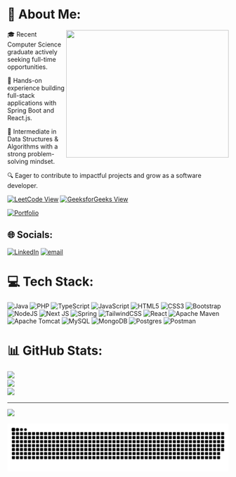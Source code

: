 # 💫 About Me:
<img 
  align="right" 
  src="https://media1.tenor.com/m/FPsODnFH-dEAAAAd/typing-fast.gif" 
  width="370" height="290">


🎓 Recent Computer Science graduate actively seeking full-time opportunities.

🚀 Hands-on experience building full-stack applications with Spring Boot and React.js.

🧠 Intermediate in Data Structures & Algorithms with a strong problem-solving mindset.

🔍 Eager to contribute to impactful projects and grow as a software developer.

[![LeetCode View](https://img.shields.io/badge/LeetCode-View-FFA116?style=for-the-badge&logo=leetcode&logoColor=white)](https://leetcode.com/u/Syed_Anwar_leetcode/) 
[![GeeksforGeeks View](https://img.shields.io/badge/GeeksforGeeks-View-0F9D58?style=for-the-badge&logo=geeksforgeeks&logoColor=white)](https://www.geeksforgeeks.org/user/001syed69hk/)

[![Portfolio](https://img.shields.io/badge/Portfolio-000000?style=for-the-badge&logo=About.me&logoColor=white)](https://portfolio-syed-anwar.vercel.app/)

## 🌐 Socials:
[![LinkedIn](https://img.shields.io/badge/LinkedIn-%230077B5.svg?logo=linkedin&logoColor=white)](https://linkedin.com/in/syed-anwar-161b04273) [![email](https://img.shields.io/badge/Email-D14836?logo=gmail&logoColor=white)](mailto:001syedanwar@gmail.com) 

# 💻 Tech Stack:
![Java](https://img.shields.io/badge/java-%23ED8B00.svg?style=for-the-badge&logo=openjdk&logoColor=white) ![PHP](https://img.shields.io/badge/php-%23777BB4.svg?style=for-the-badge&logo=php&logoColor=white) ![TypeScript](https://img.shields.io/badge/typescript-%23007ACC.svg?style=for-the-badge&logo=typescript&logoColor=white) ![JavaScript](https://img.shields.io/badge/javascript-%23323330.svg?style=for-the-badge&logo=javascript&logoColor=%23F7DF1E) ![HTML5](https://img.shields.io/badge/html5-%23E34F26.svg?style=for-the-badge&logo=html5&logoColor=white) ![CSS3](https://img.shields.io/badge/css3-%231572B6.svg?style=for-the-badge&logo=css3&logoColor=white) ![Bootstrap](https://img.shields.io/badge/bootstrap-%238511FA.svg?style=for-the-badge&logo=bootstrap&logoColor=white) ![NodeJS](https://img.shields.io/badge/node.js-6DA55F?style=for-the-badge&logo=node.js&logoColor=white) ![Next JS](https://img.shields.io/badge/Next-black?style=for-the-badge&logo=next.js&logoColor=white) ![Spring](https://img.shields.io/badge/spring-%236DB33F.svg?style=for-the-badge&logo=spring&logoColor=white) ![TailwindCSS](https://img.shields.io/badge/tailwindcss-%2338B2AC.svg?style=for-the-badge&logo=tailwind-css&logoColor=white) ![React](https://img.shields.io/badge/react-%2320232a.svg?style=for-the-badge&logo=react&logoColor=%2361DAFB) ![Apache Maven](https://img.shields.io/badge/Apache%20Maven-C71A36?style=for-the-badge&logo=Apache%20Maven&logoColor=white) ![Apache Tomcat](https://img.shields.io/badge/apache%20tomcat-%23F8DC75.svg?style=for-the-badge&logo=apache-tomcat&logoColor=black) ![MySQL](https://img.shields.io/badge/mysql-4479A1.svg?style=for-the-badge&logo=mysql&logoColor=white) ![MongoDB](https://img.shields.io/badge/MongoDB-%234ea94b.svg?style=for-the-badge&logo=mongodb&logoColor=white) ![Postgres](https://img.shields.io/badge/postgres-%23316192.svg?style=for-the-badge&logo=postgresql&logoColor=white) ![Postman](https://img.shields.io/badge/Postman-FF6C37?style=for-the-badge&logo=postman&logoColor=white)
# 📊 GitHub Stats:

![](https://github-readme-stats.vercel.app/api?username=001-syed-anwar&theme=dark&hide_border=false&include_all_commits=false&count_private=false)<br/>
![](https://nirzak-streak-stats.vercel.app/?user=001-syed-anwar&theme=dark&hide_border=false)<br/>
![](https://github-readme-stats.vercel.app/api/top-langs/?username=001-syed-anwar&theme=dark&hide_border=false&include_all_commits=false&count_private=false&layout=compact)

---
[![](https://visitcount.itsvg.in/api?id=001-syed-anwar&icon=0&color=0)](https://visitcount.itsvg.in)

<picture>
  <source media="(prefers-color-scheme: dark)" srcset="https://raw.githubusercontent.com/001-syed-anwar/001-syed-anwar/output/github-snake-dark.svg" />
  <source media="(prefers-color-scheme: light)" srcset="https://raw.githubusercontent.com/001-syed-anwar/001-syed-anwar/output/github-snake.svg" />
  <img alt="github-snake" src="https://raw.githubusercontent.com/001-syed-anwar/001-syed-anwar/output/github-snake.svg" />
</picture>
